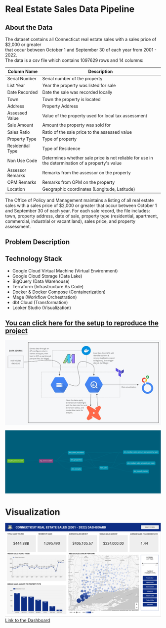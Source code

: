 # Real Estate Sales Data Pipeline

## About the Data

The dataset contains all Connecticut real estate sales with a sales price of $2,000 or greater  
that occur between October 1 and September 30 of each year from 2001 - 2022.  
The data is a csv file which contains 1097629 rows and 14 columns:

| Column Name | Description |
|------------ | ----------- |
| Serial Number | Serial number of the property |
| List Year | Year the property was listed for sale |
| Date Recorded | Date the sale was recorded locally |
| Town | Town the property is located |
| Address | Property Address |
| Assessed Value | Value of the property used for local tax assessment |
| Sale Amount | Amount the property was sold for |
| Sales Ratio | Ratio of the sale price to the assessed value |
| Property Type | Type of property |
| Residential Type | Type of Residence |
| Non Use Code | Determines whether sale price is not reliable for use in the determination of a property's value |
| Assessor Remarks | Remarks from the assessor on the property |
| OPM Remarks | Remarks from OPM on the property |
| Location | Geographic coordinates (Longitude, Latitude) |



The Office of Policy and Management maintains a listing of all real estate sales with a sales price of $2,000 or greater that occur between October 1 and September 30 of each year. For each sale record, the file includes: town, property address, date of sale, property type (residential, apartment, commercial, industrial or vacant land), sales price, and property assessment.

## Problem Description

## Technology Stack
- Google Cloud Virtual Machine (Virtual Environment)
- Google Cloud Storage (Data Lake)
- BigQuery (Data Warehouse)
- Terraform (Infrastructure As Code)
- Docker & Docker Compose (Containerization)
- Mage (Workflow Orchestration)
- dbt Cloud (Transformation)
- Looker Studio (Visualization)

## [You can click here for the setup to reproduce the project](https://github.com/ranzbrendan/real_estate_sales_de_project/blob/main/setup.md)

![pipeline architecture](images/pipeline_architecture.jpg)


![dbt lineage](images/dbt-dag.png)

# Visualization

![dashboard](images/real_estate_sales_dashboard.png)
[Link to the Dashboard](https://lookerstudio.google.com/reporting/fadbe10e-9b4a-4007-8dd7-e407aa03e144)

